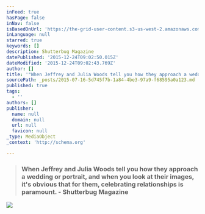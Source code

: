 ```yaml
---
inFeed: true
hasPage: false
inNav: false
isBasedOnUrl: 'https://the-grid-user-content.s3-us-west-2.amazonaws.com/eb70630f-e581-4731-8400-a701a545b60d.jpg'
inLanguage: null
starred: true
keywords: []
description: Shutterbug Magazine
datePublished: '2015-12-24T09:02:50.015Z'
dateModified: '2015-12-24T09:02:43.769Z'
author: []
title: '"When Jeffrey and Julia Woods tell you how they approach a wedding or portrait, and when you look at their images, it’s obvious that for them, celebrating relationships is paramount."'
sourcePath: _posts/2015-07-16-5d745f7b-1a84-4be3-97a9-f68595a0a123.md
published: true
tags:
  - ''
authors: []
publisher:
  name: null
  domain: null
  url: null
  favicon: null
_type: MediaObject
_context: 'http://schema.org'

---
```

> ### When Jeffrey and Julia Woods tell you how they approach a wedding or portrait, and when you look at their images, it's obvious that for them, celebrating relationships is paramount. - Shutterbug Magazine

![](https://s3-us-west-2.amazonaws.com/the-grid-img/p/c508f22ec26b6f22ac92d083e0cbb6c2594b2da2.jpg)